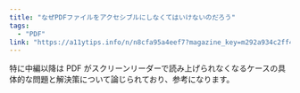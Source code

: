 ```yaml
---
title: "なぜPDFファイルをアクセシブルにしなくてはいけないのだろう"
tags:
  - "PDF"
link: "https://a11ytips.info/n/n8cfa95a4eef7?magazine_key=m292a934c2ff4"
---
```


特に中編以降は PDF がスクリーンリーダーで読み上げられなくなるケースの具体的な問題と解決策について論じられており、参考になります。
